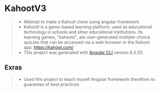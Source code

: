 # KahootV3

> - Attempt to make a Kahoot clone using angular framework.
> - Kahoot! is a game-based learning platform, used as educational technology in schools and other educational institutions. Its learning games, "kahoots", are user-generated multiple-choice quizzes that can be accessed via a web browser or the Kahoot app. https://kahoot.com/
> - This project was generated with [Angular CLI](https://github.com/angular/angular-cli) version 8.3.20.

## Exras
> - Used this project to teach myself Angular framework therefore no guarantee of best practices

